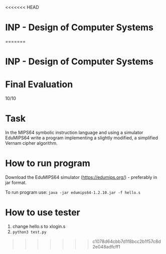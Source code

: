 <<<<<<< HEAD
# INP - Design of Computer Systems
=======
# INP - Design of Computer Systems

Final Evaluation
==================
10/10

Task
===============

In the MIPS64 symbolic instruction language and using a simulator
EduMIPS64 write a program implementing a slightly modified,
a simplified Vernam cipher algorithm.


How to run program
=====

Download the EduMIPS64 simulator (https://edumips.org/) - preferably in jar format.

To run program use:
  ```java -jar edumips64-1.2.10.jar -f hello.s```

How to use tester
=====
  1) change hello.s to xlogin.s
  2) ```python3 test.py```
>>>>>>> c1078d64cbb7d1f8bcc2b1f57c8d2e048adfcff1
